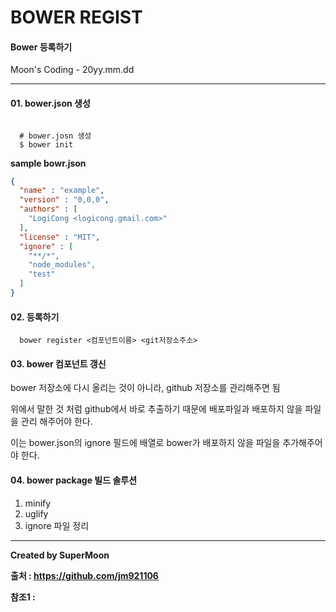 # BOWER REGIST

####  Bower 등록하기

Moon's Coding - 20yy.mm.dd

<hr>

#### 01. bower.json 생성

```linux

  # bower.josn 생성
  $ bower init

```

**sample bowr.json**

```json
{
  "name" : "example",
  "version" : "0,0,0",
  "authors" : [
    "LogiCong <logicong.gmail.com>"
  ],
  "license" : "MIT",
  "ignore" : [
    "**/*",
    "node_modules",
    "test"
  ]
}
```

#### 02. 등록하기

```linux
  bower register <컴포넌트이름> <git저장소주소>
```

#### 03. bower 컴포넌트 갱신

bower 저장소에 다시 올리는 것이 아니라, github 저장소를 관리해주면 됨

위에서 말한 것 처럼 github에서 바로 추출하기 때문에 배포파일과 배포하지 않을 파일을 관리 해주어야 한다.

이는 bower.json의 ignore 필드에 배열로 bower가 배포하지 않을 파일을 추가해주어야 한다.

#### 04. bower package 빌드 솔루션

1. minify
2. uglify
3. ignore 파일 정리

<hr>

**Created by SuperMoon**

**출처 : https://github.com/jm921106**

**참조1 :**
